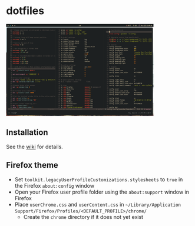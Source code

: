 # dotfiles

<img src="extras/screenshot.png" alt="screenshot" width="400"/>

## Installation

See the [wiki](https://github.com/nbn22385/dotfiles/wiki) for details.

## Firefox theme

- Set `toolkit.legacyUserProfileCustomizations.stylesheets` to `true` in the Firefox `about:config` window
- Open your Firefox user profile folder using the `about:support` window in Firefox 
- Place `userChrome.css` and `userContent.css` in `~/Library/Application Support/Firefox/Profiles/<DEFAULT_PROFILE>/chrome/`
  - Create the `chrome` directory if it does not yet exist 

